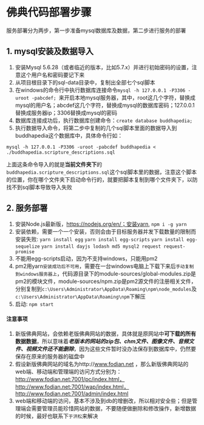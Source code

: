 # 佛典代码部署步骤

服务部署分为两步，第一步准备mysql数据库及数据，第二步进行服务的部署

## 1. mysql安装及数据导入

1. 安装Mysql 5.6.28（或者临近的版本，比如5.7.x）并进行初始密码的设置，注意这个用户名和密码要记下来
2. 从项目根目录下的sql-data目录中，复制出全部七个sql脚本
3. 在windows的命令行中执行数据库连接命令```mysql -h 127.0.0.1 -P3306 -uroot -pabcdef; ```来开启本地mysql服务器，其中，root这几个字符，替换成mysql的用户名；abcdef这几个字符，替换成mysql的数据库密码；127.0.0.1替换成服务器ip；3306替换成mysql的密码
4. 数据库连接成功后，执行数据库创建命令：```create database buddhapedia;```
5. 执行数据导入命令，将第二步中复制的几个sql脚本里面的数据导入到buddhapedia这个数据库中，具体命令行如：

```mysql -h 127.0.0.1 -P3306 -uroot -pabcdef buddhapedia < ./buddhapedia.scripture_descriptions.sql```

上面这条命令导入的就是**当前文件夹下**的`buddhapedia.scripture_descriptions.sql`这个sql脚本里的数据，注意这个脚本的位置，你在哪个文件夹下启动命令行的，就要把脚本复制到哪个文件夹下，以防找不到sql脚本导致导入失败

## 2. 服务部署

1. 安装Node.js最新版，https://nodejs.org/en/；安装yarn, ```npm i -g yarn```
2. 安装依赖，需要一个一个安装，否则会由于目标服务器并发下载数量的限制而安装失败:
```yarn install egg```
```yarn install egg-scripts```
```yarn install egg-sequelize```
```yarn install dayjs lodash md5 mysql2 request request-promise```
3. 不能用egg-scripts启动，因为不支持windows，只能用pm2
4. pm2用yarn```安装成功后不可用```，需要在一台windows电脑上下载下来后```手动复制到windows服务器上```，代码源目录下的module-sources/global-modules.zip是pm2的模块文件，module-sources/npm.zip是pm2源文件的注册相关文件，分别复制到```c:\Users\Administrator\AppData\Roaming\npm\node_modules```及```c:\Users\Administrator\AppData\Roaming\npm```下解压
4. 启动: ```npm start```

#### 注意事项

1. 新版佛典网站，会依赖老版佛典网站的数据，具体就是原网站中**可下载的所有数据数据**，所以意味着***老版本的网站的zip包、chm文件、图像文件、音频文件、视频文件还不能删除***，因为这些文件暂时没办法保存到数据库中，仍然要保存在原来的服务器的磁盘中
2. 假设新版佛典网站的域名为http://www.fodian.net ，那么新版佛典网站的web端、移动端和管理端的访问方式分别为：http://www.fodian.net:7001/pc/index.html，http://www.fodian.net:7001/wap/index.html，http://www.fodian.net:7001/admin/index.html
3. web端和移动端的访问，基本不涉及到db的增删改，所以相对安全些；但是管理端会需要管理员能珍惜网站的数据，不要随便做删除和修改操作，新增数据的时候，最好也联系下```于洪松```来解决